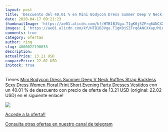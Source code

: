 ```yaml
---
layout: post
title: 'Descuento del 40.01 % en Mini Bodycon Dress Summer Deep V Neck Ru'
date: 2020-04-17 09:21:23
thumbnailImage: 'https://ae01.alicdn.com/kf/HTB1BJVga.T1gK0jSZFrq6ANCXXap/Mini-Bodycon-Dress-Summer-Deep-V-Neck-Ruffles-Strap-Backless-Sexy-Dress-Women-Floral-Print-Short.jpg_350x350._SL200_.jpg'
images: [ 'https://ae01.alicdn.com/kf/HTB1BJVga.T1gK0jSZFrq6ANCXXap/Mini-Bodycon-Dress-Summer-Deep-V-Neck-Ruffles-Strap-Backless-Sexy-Dress-Women-Floral-Print-Short.jpg_350x350._SL200_.jpg' ]
comments: true
category: ofertas
author: ring
slug: 4000022190033
description:
actualPrice: 13.21 USD
comparePrice: 22.02 USD
inStock: true
---
```


Tienes [Mini Bodycon Dress Summer Deep V Neck Ruffles Strap Backless Sexy Dress Women Floral Print Short Evening Party Dresses Vestidos](https://www.amazon.com/dp/4000022190033/?tag=redken08-20) con un 40.01 % de descuento con precio de oferta de 13.21 USD (original: 22.02 USD) en el siguiente enlace!

[![](https://ae01.alicdn.com/kf/HTB1BJVga.T1gK0jSZFrq6ANCXXap/Mini-Bodycon-Dress-Summer-Deep-V-Neck-Ruffles-Strap-Backless-Sexy-Dress-Women-Floral-Print-Short.jpg_350x350._SL200_.jpg)](https://www.amazon.com/dp/4000022190033/?tag=redken08-20)

[Accede a la oferta!!](https://www.amazon.com/dp/4000022190033/?tag=redken08-20)

[Consulta otras ofertas en nuestro canal de telegram](https://t.me/s/ofertas25)
